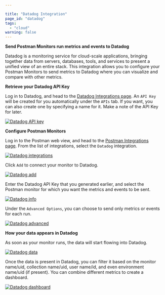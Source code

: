 ```yaml
---

title: "Datadog Integration"
page_id: "datadog"
tags: 
  - "cloud"
warning: false
---
```


**Send Postman Monitors run metrics and events to Datadog**

Datadog is a monitoring service for cloud-scale applications, bringing together data from servers, databases, tools, and services to present a unified view of an entire stack. This integration allows you to configure your Postman Monitors to send metrics to Datadog where you can visualize and compare with other metrics.

**Retrieve your Datadog API Key**

Log in to Datadog, and head to the [Datadog Integrations page][0]. An `API Key` will be created for you automatically under the `APIs` tab. If you want, you can also create one by specifying a name for it. Make a note of the API Key for later.

[![Datadog API key](https://s3.amazonaws.com/postman-static-getpostman-com/postman-docs/datadogAPIkey.png)][1]

**Configure Postman Monitors**

Log in to the Postman web view, and head to the [Postman Integrations page][2]. From the list of integrations, select the `Datadog` integration.

[![Datadog integrations](https://s3.amazonaws.com/postman-static-getpostman-com/postman-docs/datadogIntegrations.png)][3]

Click `Add` to connect your monitor to Datadog.

[![Datadog add](https://s3.amazonaws.com/postman-static-getpostman-com/postman-docs/datadogAdd.png)][4]

Enter the Datadog API Key that you generated earlier, and select the Postman monitor for which you want the metrics and events to be sent.

[![Datadog info](https://s3.amazonaws.com/postman-static-getpostman-com/postman-docs/datadogInfo.png)][5]

Under the `Advanced Options`, you can choose to send only metrics or events for each run.

[![Datadog advanced](https://s3.amazonaws.com/postman-static-getpostman-com/postman-docs/datadogAdvanced.png)][6]

**How your data appears in Datadog**

As soon as your monitor runs, the data will start flowing into Datadog. 

[![Datadog data](https://s3.amazonaws.com/postman-static-getpostman-com/postman-docs/datadogData.png)][7]

Once the data is present in Datadog, you can filter it based on the monitor name/uid, collection name/uid, user name/id, and even environment name/uid (if present). You can combine different metrics to create a dashboard.

[![Datadog dashboard](https://s3.amazonaws.com/postman-static-getpostman-com/postman-docs/datadogDashboard.png)][8]


[0]: https://app.datadoghq.com/account/settings#api
[1]: https://s3.amazonaws.com/postman-static-getpostman-com/postman-docs/datadogAPIkey.png
[2]: https://app.getpostman.com/dashboard/integrations
[3]: https://s3.amazonaws.com/postman-static-getpostman-com/postman-docs/datadogIntegrations.png
[4]: https://s3.amazonaws.com/postman-static-getpostman-com/postman-docs/datadogAdd.png
[5]: https://s3.amazonaws.com/postman-static-getpostman-com/postman-docs/datadogInfo.png
[6]: https://s3.amazonaws.com/postman-static-getpostman-com/postman-docs/datadogAdvanced.png
[7]: https://s3.amazonaws.com/postman-static-getpostman-com/postman-docs/datadogData.png
[8]: https://s3.amazonaws.com/postman-static-getpostman-com/postman-docs/datadogDashboard.png
